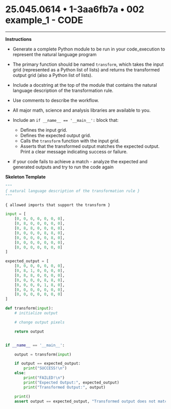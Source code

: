 # 25.045.0614 • 1-3aa6fb7a • 002 example_1 - CODE

---


**Instructions**

- Generate a complete Python module to be run in your code_execution to
  represent the natural language program 
- The primary function should be named `transform`, which takes the input grid (represented as a Python list of lists) and returns the transformed output grid (also a Python list of lists).
- Include a docstring at the top of the module that contains the natural language description of the transformation rule.
- Use comments to describe the workflow.
- All major math, science and analysis libraries are available to you.
- Include an `if __name__ == '__main__':` block that:
    - Defines the input grid.
    - Defines the expected output grid.
    - Calls the `transform` function with the input grid.
    - Asserts that the transformed output matches the expected output. Print a clear message indicating success or failure.

- if your code fails to achieve a match - analyze the expected and generated
  outputs and try to run the code again 

**Skeleton Template**

```python
"""
{ natural language description of the transformation rule }
"""

{ allowed imports that support the transform }

input = [
    [0, 0, 0, 0, 0, 0, 0],
    [0, 8, 0, 0, 0, 0, 0],
    [0, 8, 8, 0, 0, 0, 0],
    [0, 0, 0, 0, 8, 8, 0],
    [0, 0, 0, 0, 0, 8, 0],
    [0, 0, 0, 0, 0, 0, 0],
    [0, 0, 0, 0, 0, 0, 0]
]

expected_output = [
    [0, 0, 0, 0, 0, 0, 0],
    [0, 8, 1, 0, 0, 0, 0],
    [0, 8, 8, 0, 0, 0, 0],
    [0, 0, 0, 0, 8, 8, 0],
    [0, 0, 0, 0, 1, 8, 0],
    [0, 0, 0, 0, 0, 0, 0],
    [0, 0, 0, 0, 0, 0, 0]
]

def transform(input):
    # initialize output

    # change output pixels 

    return output


if __name__ == '__main__':

    output = transform(input)

    if output == expected_output:
        print("SUCCESS!\n")
    else:
        print("FAILED!\n")
        print("Expected Output:", expected_output)
        print("Transformed Output:", output)

    print()
    assert output == expected_output, "Transformed output does not match expected output."

```
